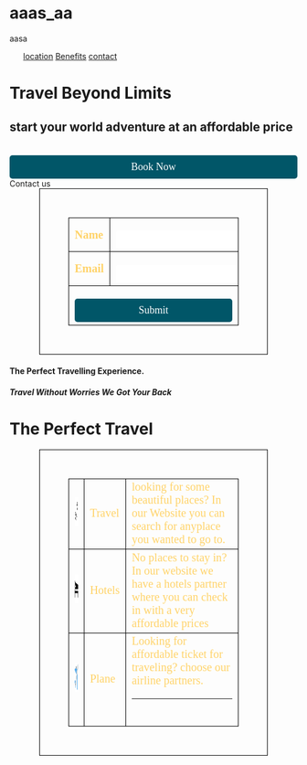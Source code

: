 # aaas_aa
aasa
<html lang="en">
<head>
<meta charset="utf-8">
<meta name="viewport" content="width=device-width, initial-scale=1">
<title>travel</title>
<link href="style.css" rel="stylesheet" type>
<style>
input[type=submit]{
width:5%
margin-left:50px;
background-image: url(cloud.jpg);
background-color:#015668;
color:white;
border:none;
padding:10px;
}
</style>
</head>
<body>
<ol>
<a href="location.html">location</a>
<a href="Benefits.html">Benefits</a>
<a href="contact.html">contact</a>
</ol>
<div class= "box">
<h1>Travel Beyond Limits</h1>
<h2>start your world adventure at an affordable price</h2>
<form>
<input type="submit" value="Book Now">
</div>
</body>
</html>

  <!DOCDTYPE html>
<html>
<head>
<title> HTML with input type submit button</title>
<link href="style.css" rel="stylesheet" type>
<style>
table{
	background:transparent;
	padding:50px;
	width: 500px;
	margin:auto;
	font-size: 20px;
	color:#FFD369;
	font-family: odachi;
}
input{
width:100%;
padding:5px;
margin-top:20px;
font-size: 18px;
font-family:odachi;
border:none;
border-radius: 5px;
}
input[type=submit]{
width:5%
margin-left:50px;
background-color:#015668;
color:white;
border:none;
padding:10px;
}
</style>
</head>
<body>
<div class= "rectangle">
<h7>Contact us</h7>
<form>
<table>
<tr>
<th> Name</th>
<td><input type="text" name="Name"</td>
</tr>
<tr>
<th> Email</th>
<td><input type="Email" name="Email"</td>
</tr>

<tr>
<td colspan ="2"><input type="Submit" value="Submit"></td>
</tr>

</table>
</form>
</div>
</body>
</html>
<html lang="en">
	<head>
		<meta charset="utf-8">
		<meta name="viewport" content="width=device-width, initial-scale=1">
		<title>Location</title>
		<link href="style.css" rel="stylesheet" type>
			</head>
	<body>
	<div class= "box">
		  <h4>The Perfect Travelling Experience.</h4>
		   <h5>Travel Without Worries We Got Your Back</h5>
	</div>
	</body>
</html>

<!DOCTYPE html>
<html lang="en">
	<head>
		<meta charset="utf-8">
		<meta name="viewport" content="width=device-width, initial-scale=1">
		<title>Benefits section</title>
		<link href="style.css" rel="stylesheet" type>
		<style>
		table{
		width:400px;
		}
		th{
		text-align:left;
		border-spacing: 400px;
		}
		table,th,td{
		border:1px solid#000;
		}
		</style>
		</head>
	<body>
	<h1> The Perfect Travel</h1>
	<table border = "1">
	</tr>
	<tr>
	<td> <img src= "travel.jpg" height="50" width="50"</td>
	<td>Travel</td>
	<td>looking for some beautiful places? In our Website you can search for anyplace you wanted to go to.</td>
	</tr>
	<tr>
	<td><img src="hotel.jpg" height="50" width="50"</td>
	<td> Hotels</td>
	<td> No places to stay in? In our website we have a hotels partner where you can check in with a very affordable prices</td>
	</tr>
	<tr>
	<td> <img src="airplane.jpg" height="50" width="50"</td>
	<td> Plane</td>
	<td> Looking for affordable ticket for traveling? choose our airline partners.
	<hr></hr>
	<h2> 
	</table>
	</body>
</html>
